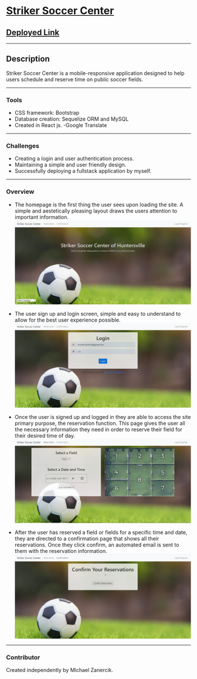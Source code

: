 # [Striker Soccer Center](https://striker-soccer-center.herokuapp.com/)
## [Deployed Link](https://striker-soccer-center.herokuapp.com/)

<hr>

## Description
Striker Soccer Center is a mobile-responsive application designed to help users schedule and reserve time on public soccer fields. 

<hr>

### Tools
- CSS framework: Bootstrap
- Database creation: Sequelize ORM and MySQL
- Created in React js.
-Google Translate 

<hr>

### Challenges
- Creating a login and user authentication process.
- Maintaining a simple and user friendly design.
- Successfully deploying a fullstack application by myself.

<hr>

### Overview
* The homepage is the first thing the user sees upon loading the site. A simple and aestetically pleasing layout draws the users attention to important information.
![Homepage](/project3/public/homePage.PNG)




* The user sign up and login screen, simple and easy to understand to allow for the best user experience possible.
![Login](/project3/public/login.PNG)




* Once the user is signed up and logged in they are able to access the site primary purpose, the reservation function. This page gives the user all the necessary information they need in order to reserve their field for their desired time of day.
![Reserve](/project3/public/reservation.PNG)




* After the user has reserved a field or fields for a specific time and date, they are directed to a confirmation page that shows all their reservations. Once they click confirm, an automated email is sent to them with the reservation information.
![Confirm](/project3/public/confirmation.PNG)



<hr>



### Contributor
Created independently by Michael Zanercik. 


